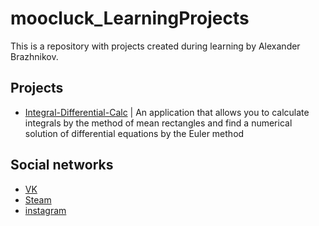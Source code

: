 # moocluck_LearningProjects
This is a repository with projects created during learning by Alexander Brazhnikov. 


## Projects

+ [Integral-Differential-Calc](https://github.com/moocluck/moocluck_LerningProjects/tree/Integral-Differential-Calc) | 
An application that allows you to calculate integrals by the method of mean rectangles and find a numerical solution of differential equations by the Euler method


## Social networks

+ [VK](https://vk.com/moocluck)
+ [Steam](https://steamcommunity.com/id/mooc1uck/)
+ [instagram](https://www.instagram.com/moocluck/)

